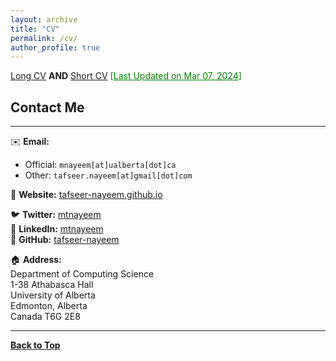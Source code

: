 ```yaml
---
layout: archive
title: "CV"
permalink: /cv/
author_profile: true
---
```


<p>
  <a href="https://tafseer-nayeem.github.io/files/CVs/CV_long_tafseer.pdf" target="_blank" title="Long CV">Long CV</a>
  <strong>AND</strong>
  <a href="https://tafseer-nayeem.github.io/files/CVs/CV_short_tafseer.pdf" target="_blank" title="Short CV">Short CV</a>
  <span style="color:green;">[<ins>Last Updated on Mar 07, 2024</ins>]</span>
</p>


## Contact Me

---

✉️ **Email:**  
- Official: `mnayeem[at]ualberta[dot]ca`  
- Other: `tafseer.nayeem[at]gmail[dot]com`

🔗 **Website:** [tafseer-nayeem.github.io](https://tafseer-nayeem.github.io/)

🐦 **Twitter:** [mtnayeem](https://twitter.com/mtnayeem)  
🔗 **LinkedIn:** [mtnayeem](https://www.linkedin.com/in/mtnayeem/)  
🐙 **GitHub:** [tafseer-nayeem](https://github.com/tafseer-nayeem)

🏠 **Address:**  
Department of Computing Science  
1-38 Athabasca Hall  
University of Alberta  
Edmonton, Alberta  
Canada T6G 2E8  


<!-- 
**Address:**
<address>
Department of Computer Science and Engineering (CSE), <br /> 
Ahsanullah University of Science and Technology (AUST). <br /> 
141-142 Love Road, Tejgaon Industrial Area, <br />
Dhaka, Bangladesh. <br /> 
</address> 

<br /> 
<iframe src="https://www.google.com/maps/embed?pb=!1m18!1m12!1m3!1d3651.5375119530972!2d90.40462791445606!3d23.76386639417981!2m3!1f0!2f0!3f0!3m2!1i1024!2i768!4f13.1!3m3!1m2!1s0x3755c77decb5f845%3A0xc2eadd2f3b867792!2sAhsanullah%20University%20of%20Science%20and%20Technology!5e0!3m2!1sen!2sus!4v1584909327199!5m2!1sen!2sus" width="600" height="450" frameborder="0" style="border:0;" allowfullscreen="" aria-hidden="false" tabindex="0"></iframe>
-->
----------------------------------------

[**Back to Top**](#)